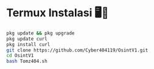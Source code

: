 # Termux Instalasi 🖥️📡
```bash
pkg update && pkg upgrade 
pkg update curl
pkg install curl 
git clone https://github.com/Cyber404119/OsintV1.git
cd OsintV1
bash Tomz404.sh
